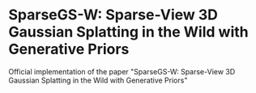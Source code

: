 # SparseGS-W: Sparse-View 3D Gaussian Splatting in the Wild with Generative Priors
Official implementation of the paper "SparseGS-W: Sparse-View 3D Gaussian Splatting in the Wild with Generative Priors"
